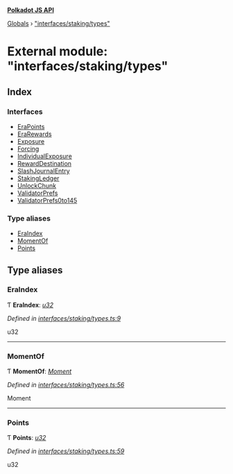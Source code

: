 **[Polkadot JS API](../README.md)**

[Globals](../globals.md) › [&quot;interfaces/staking/types&quot;](_interfaces_staking_types_.md)

# External module: "interfaces/staking/types"

## Index

### Interfaces

* [EraPoints](../interfaces/_interfaces_staking_types_.erapoints.md)
* [EraRewards](../interfaces/_interfaces_staking_types_.erarewards.md)
* [Exposure](../interfaces/_interfaces_staking_types_.exposure.md)
* [Forcing](../interfaces/_interfaces_staking_types_.forcing.md)
* [IndividualExposure](../interfaces/_interfaces_staking_types_.individualexposure.md)
* [RewardDestination](../interfaces/_interfaces_staking_types_.rewarddestination.md)
* [SlashJournalEntry](../interfaces/_interfaces_staking_types_.slashjournalentry.md)
* [StakingLedger](../interfaces/_interfaces_staking_types_.stakingledger.md)
* [UnlockChunk](../interfaces/_interfaces_staking_types_.unlockchunk.md)
* [ValidatorPrefs](../interfaces/_interfaces_staking_types_.validatorprefs.md)
* [ValidatorPrefs0to145](../interfaces/_interfaces_staking_types_.validatorprefs0to145.md)

### Type aliases

* [EraIndex](_interfaces_staking_types_.md#eraindex)
* [MomentOf](_interfaces_staking_types_.md#momentof)
* [Points](_interfaces_staking_types_.md#points)

## Type aliases

###  EraIndex

Ƭ **EraIndex**: *[u32](../interfaces/_interfaceregistry_.interfaceregistry.md#u32)*

*Defined in [interfaces/staking/types.ts:9](https://github.com/polkadot-js/api/blob/db9dcbd/packages/types/src/interfaces/staking/types.ts#L9)*

u32

___

###  MomentOf

Ƭ **MomentOf**: *[Moment](_interfaces_runtime_types_.md#moment)*

*Defined in [interfaces/staking/types.ts:56](https://github.com/polkadot-js/api/blob/db9dcbd/packages/types/src/interfaces/staking/types.ts#L56)*

Moment

___

###  Points

Ƭ **Points**: *[u32](../interfaces/_interfaceregistry_.interfaceregistry.md#u32)*

*Defined in [interfaces/staking/types.ts:59](https://github.com/polkadot-js/api/blob/db9dcbd/packages/types/src/interfaces/staking/types.ts#L59)*

u32